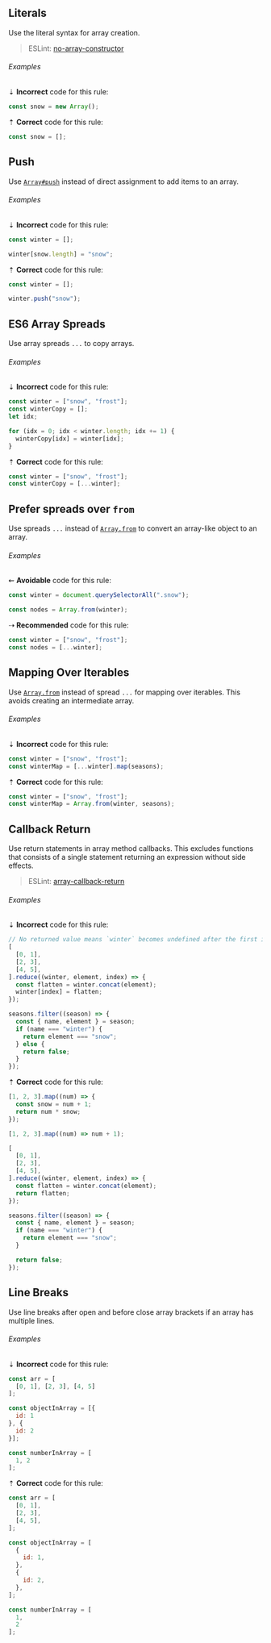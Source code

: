 <!--lint disable no-duplicate-headings-->

## Literals

Use the literal syntax for array creation.

> ESLint: [no-array-constructor][2]

###### Examples

⇣ **Incorrect** code for this rule:

```js
const snow = new Array();
```

⇡ **Correct** code for this rule:

```js
const snow = [];
```

## Push

Use [`Array#push`][4] instead of direct assignment to add items to an array.

###### Examples

⇣ **Incorrect** code for this rule:

```js
const winter = [];

winter[snow.length] = "snow";
```

⇡ **Correct** code for this rule:

```js
const winter = [];

winter.push("snow");
```

## ES6 Array Spreads

Use array spreads `...` to copy arrays.

###### Examples

⇣ **Incorrect** code for this rule:

```js
const winter = ["snow", "frost"];
const winterCopy = [];
let idx;

for (idx = 0; idx < winter.length; idx += 1) {
  winterCopy[idx] = winter[idx];
}
```

⇡ **Correct** code for this rule:

```js
const winter = ["snow", "frost"];
const winterCopy = [...winter];
```

## Prefer spreads over `from`

Use spreads `...` instead of [`Array.from`][3] to convert an array-like object to an array.

###### Examples

⇜ **Avoidable** code for this rule:

```js
const winter = document.querySelectorAll(".snow");

const nodes = Array.from(winter);
```

⇢ **Recommended** code for this rule:

```js
const winter = ["snow", "frost"];
const nodes = [...winter];
```

## Mapping Over Iterables

Use [`Array.from`][3] instead of spread `...` for mapping over iterables. This avoids creating an intermediate array.

###### Examples

⇣ **Incorrect** code for this rule:

```js
const winter = ["snow", "frost"];
const winterMap = [...winter].map(seasons);
```

⇡ **Correct** code for this rule:

```js
const winter = ["snow", "frost"];
const winterMap = Array.from(winter, seasons);
```

## Callback Return

Use return statements in array method callbacks. This excludes functions that consists of a single statement returning an expression without side effects.

> ESLint: [array-callback-return][1]

###### Examples

⇣ **Incorrect** code for this rule:

```js
// No returned value means `winter` becomes undefined after the first iteration.
[
  [0, 1],
  [2, 3],
  [4, 5],
].reduce((winter, element, index) => {
  const flatten = winter.concat(element);
  winter[index] = flatten;
});
```

```js
seasons.filter((season) => {
  const { name, element } = season;
  if (name === "winter") {
    return element === "snow";
  } else {
    return false;
  }
});
```

⇡ **Correct** code for this rule:

```js
[1, 2, 3].map((num) => {
  const snow = num + 1;
  return num * snow;
});
```

```js
[1, 2, 3].map((num) => num + 1);
```

```js
[
  [0, 1],
  [2, 3],
  [4, 5],
].reduce((winter, element, index) => {
  const flatten = winter.concat(element);
  return flatten;
});
```

```js
seasons.filter((season) => {
  const { name, element } = season;
  if (name === "winter") {
    return element === "snow";
  }

  return false;
});
```

## Line Breaks

Use line breaks after open and before close array brackets if an array has multiple lines.

###### Examples

⇣ **Incorrect** code for this rule:

<!--lint disable no-missing-blank-lines-->
<!-- prettier-ignore -->
```js
const arr = [
  [0, 1], [2, 3], [4, 5]
];
```

<!-- prettier-ignore -->
```js
const objectInArray = [{
  id: 1
}, {
  id: 2
}];
```

<!-- prettier-ignore -->
```js
const numberInArray = [
  1, 2
];
```

<!--lint enable no-missing-blank-lines-->

⇡ **Correct** code for this rule:

```js
const arr = [
  [0, 1],
  [2, 3],
  [4, 5],
];
```

```js
const objectInArray = [
  {
    id: 1,
  },
  {
    id: 2,
  },
];
```

<!--lint disable no-missing-blank-lines-->
<!-- prettier-ignore -->
```js
const numberInArray = [
  1,
  2
];
```

<!--lint enable no-missing-blank-lines-->

[1]: https://eslint.org/docs/latest/rules/array-callback-return
[2]: https://eslint.org/docs/latest/rules/no-array-constructor
[3]: https://developer.mozilla.org/en/docs/Web/JavaScript/Reference/Global_Objects/Array/from
[4]: https://developer.mozilla.org/en-US/docs/Web/JavaScript/Reference/Global_Objects/Array/push

